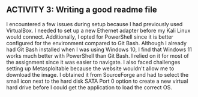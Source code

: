 ## ACTIVITY 3: Writing a good readme file
I encountered a few issues during setup because I had previously used VirtualBox. I needed to set up a new Ethernet adapter before my Kali Linux would connect. Additionally, I opted for PowerShell since it is better configured for the environment compared to Git Bash. Although I already had Git Bash installed when I was using Windows 10, I find that Windows 11 works much better with PowerShell than Git Bash. I relied on it for most of the assignment since it was easier to navigate. I also faced challenges setting up Metasploitable because the website wouldn't allow me to download the image. I obtained it from SourceForge and had to select the small icon next to the hard disk SATA Port 0 option to create a new virtual hard drive before I could get the application to load the correct OS.